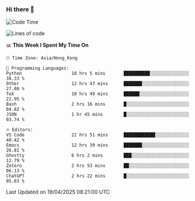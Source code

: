 ### Hi there 👋

<!--
**nicehiro/nicehiro** is a ✨ _special_ ✨ repository because its `README.md` (this file) appears on your GitHub profile.

Here are some ideas to get you started:

- 🔭 I’m currently working on ...
- 🌱 I’m currently learning ...
- 👯 I’m looking to collaborate on ...
- 🤔 I’m looking for help with ...
- 💬 Ask me about ...
- 📫 How to reach me: ...
- 😄 Pronouns: ...
- ⚡ Fun fact: ...
-->

<!--START_SECTION:waka-->
![Code Time](http://img.shields.io/badge/Code%20Time-548%20hrs%2039%20mins-blue)

![Lines of code](https://img.shields.io/badge/From%20Hello%20World%20I%27ve%20Written-1.6%20million%20lines%20of%20code-blue)

📊 **This Week I Spent My Time On** 

```text
🕑︎ Time Zone: Asia/Hong_Kong

💬 Programming Languages: 
Python                   18 hrs 5 mins       ██████████░░░░░░░░░░░░░░░   38.33 % 
Other                    12 hrs 47 mins      ███████░░░░░░░░░░░░░░░░░░   27.08 % 
TeX                      10 hrs 49 mins      ██████░░░░░░░░░░░░░░░░░░░   22.95 % 
Bash                     2 hrs 16 mins       █░░░░░░░░░░░░░░░░░░░░░░░░   04.82 % 
JSON                     1 hr 45 mins        █░░░░░░░░░░░░░░░░░░░░░░░░   03.74 % 

🔥 Editors: 
VS Code                  22 hrs 51 mins      ████████████░░░░░░░░░░░░░   48.42 % 
Emacs                    12 hrs 39 mins      ███████░░░░░░░░░░░░░░░░░░   26.81 % 
Ghostty                  6 hrs 2 mins        ███░░░░░░░░░░░░░░░░░░░░░░   12.79 % 
Zotero                   2 hrs 53 mins       ██░░░░░░░░░░░░░░░░░░░░░░░   06.13 % 
ChatGPT                  2 hrs 22 mins       █░░░░░░░░░░░░░░░░░░░░░░░░   05.03 % 
```


 Last Updated on 19/04/2025 08:21:00 UTC
<!--END_SECTION:waka-->
